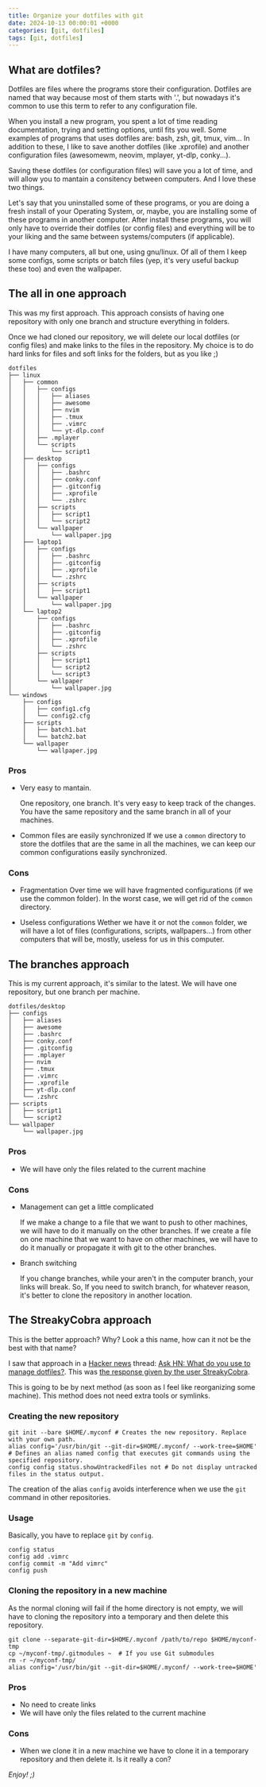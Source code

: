 ```yaml
---
title: Organize your dotfiles with git
date: 2024-10-13 00:00:01 +0000
categories: [git, dotfiles]
tags: [git, dotfiles]
---
```


## What are dotfiles?

Dotfiles are files where the programs store their configuration.
Dotfiles are named that way because most of them starts with '.', but nowadays it's common to use this term to refer to any configuration file.

When you install a new program, you spent a lot of time reading documentation, trying and setting options, until fits you well.
Some examples of programs that uses dotfiles are: bash, zsh, git, tmux, vim...
In addition to these, I like to save another dotfiles (like .xprofile) and another configuration files (awesomewm, neovim, mplayer, yt-dlp, conky...).

Saving these dotfiles (or configuration files) will save you a lot of time, and will allow you to mantain a consitency between computers.
And I love these two things.

Let's say that you uninstalled some of these programs, or you are doing a fresh install of your Operating System, or, maybe, you are installing some of these programs in another computer.
After install these programs, you will only have to override their dotfiles (or config files) and everything will be to your liking and the same between systems/computers (if applicable).

I have many computers, all but one, using gnu/linux.
Of all of them I keep some configs, some scripts or batch files (yep, it's very useful backup these too) and even the wallpaper.

## The all in one approach

This was my first approach.
This approach consists of having one repository with only one branch and structure everything in folders.

Once we had cloned our repository, we will delete our local dotfiles (or config files) and make links to the files in the repository.
My choice is to do hard links for files and soft links for the folders, but as you like ;)

```shell
dotfiles
├── linux
│   ├── common
│   │   ├── configs
│   │   │   ├── aliases
│   │   │   ├── awesome
│   │   │   ├── nvim
│   │   │   ├── .tmux
│   │   │   ├── .vimrc
│   │   │   └── yt-dlp.conf
│   │   ├── .mplayer
│   │   └── scripts
│   │       └── script1
│   ├── desktop
│   │   ├── configs
│   │   │   ├── .bashrc
│   │   │   ├── conky.conf
│   │   │   ├── .gitconfig
│   │   │   ├── .xprofile
│   │   │   └── .zshrc
│   │   ├── scripts
│   │   │   ├── script1
│   │   │   └── script2
│   │   └── wallpaper
│   │       └── wallpaper.jpg
│   ├── laptop1
│   │   ├── configs
│   │   │   ├── .bashrc
│   │   │   ├── .gitconfig
│   │   │   ├── .xprofile
│   │   │   └── .zshrc
│   │   ├── scripts
│   │   │   ├── script1
│   │   └── wallpaper
│   │       └── wallpaper.jpg
│   └── laptop2
│       ├── configs
│       │   ├── .bashrc
│       │   ├── .gitconfig
│       │   ├── .xprofile
│       │   └── .zshrc
│       ├── scripts
│       │   ├── script1
│       │   └── script2
│       │   └── script3
│       └── wallpaper
│           └── wallpaper.jpg
└── windows
    ├── configs
    │   ├── config1.cfg
    │   └── config2.cfg
    ├── scripts
    │   ├── batch1.bat
    │   └── batch2.bat
    └── wallpaper
        └── wallpaper.jpg
```

### Pros

* Very easy to mantain.

  One repository, one branch. 
It's very easy to keep track of the changes.
You have the same repository and the same branch in all of your machines.

* Common files are easily synchronized
  If we use a `common` directory to store the dotfiles that are the same in all the machines, we can keep our common configurations easily synchronized.

### Cons

* Fragmentation
  Over time we will have fragmented configurations (if we use the common folder).
In the worst case, we will get rid of the `common` directory.

* Useless configurations
  Wether we have it or not the `common` folder, we will have a lot of files (configurations, scripts, wallpapers...) from other computers that will be, mostly, useless for us in this computer.

## The branches approach

This is my current approach, it's similar to the latest.
We will have one repository, but one branch per machine.

```shell
dotfiles/desktop
├── configs
│   ├── aliases
│   ├── awesome
│   ├── .bashrc
│   ├── conky.conf
│   ├── .gitconfig
│   ├── .mplayer
│   ├── nvim
│   ├── .tmux
│   ├── .vimrc
│   ├── .xprofile
│   ├── yt-dlp.conf
│   └── .zshrc
├── scripts
│   ├── script1
│   └── script2
└── wallpaper
    └── wallpaper.jpg
```

### Pros

* We will have only the files related to the current machine

### Cons

* Management can get a little complicated

  If we make a change to a file that we want to push to other machines, we will have to do it manually on the other branches.
If we create a file on one machine that we want to have on other machines, we will have to do it manually or propagate it with git to the other branches.

* Branch switching

  If you change branches, while your aren't in the computer branch, your links will break.
So, If you need to switch branch, for whatever reason, it's better to clone the repository in another location.

## The StreakyCobra approach

This is the better approach? Why? Look a this name, how can it not be the best with that name?

I saw that approach in a [Hacker news](https://news.ycombinator.com/news) thread: [Ask HN: What do you use to manage dotfiles?](https://news.ycombinator.com/item?id=11070797).
This was [the response given by the user StreakyCobra](https://news.ycombinator.com/item?id=11071754). 

This is going to be by next method (as soon as I feel like reorganizing some machine).
This method does not need extra tools or symlinks.

### Creating the new repository

```shell
git init --bare $HOME/.myconf # Creates the new repository. Replace with your own path.
alias config='/usr/bin/git --git-dir=$HOME/.myconf/ --work-tree=$HOME' # Defines an alias named config that executes git commands using the specified repository.
config config status.showUntrackedFiles not # Do not display untracked files in the status output.
```

The creation of the alias `config` avoids interference when we use the `git` command in other repositories.

### Usage

Basically, you have to replace `git` by `config`.

```shell
config status
config add .vimrc
config commit -m "Add vimrc"
config push
```

### Cloning the repository in a new machine

As the normal cloning will fail if the home directory is not empty, we will have to cloning the repository into a temporary and then delete this repository.

```shell
git clone --separate-git-dir=$HOME/.myconf /path/to/repo $HOME/myconf-tmp
cp ~/myconf-tmp/.gitmodules ~  # If you use Git submodules
rm -r ~/myconf-tmp/
alias config='/usr/bin/git --git-dir=$HOME/.myconf/ --work-tree=$HOME'
```

### Pros

* No need to create links
* We will have only the files related to the current machine

### Cons

* When we clone it in a new machine we have to clone it in a temporary repository and then delete it. Is it really a con?

*Enjoy! ;)*

